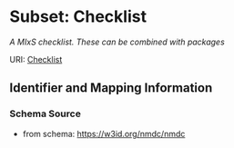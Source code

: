 # Subset: Checklist


_A MIxS checklist. These can be combined with packages_



URI: [Checklist](Checklist.md)




## Identifier and Mapping Information







### Schema Source


* from schema: https://w3id.org/nmdc/nmdc























































































































































































































































































































































































































































































































































































































































































































































































































































































































































































































































































































